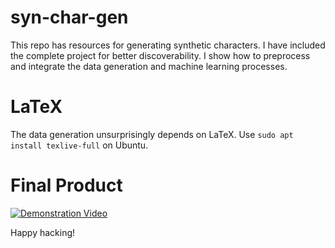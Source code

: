 # syn-char-gen

This repo has resources for generating synthetic characters. 
I have included the complete project for better discoverability.
I show how to preprocess and integrate the data generation and
machine learning processes.

# LaTeX

The data generation unsurprisingly depends on LaTeX. Use `sudo apt install texlive-full` on Ubuntu.

# Final Product

[![Demonstration Video](https://img.youtube.com/vi/LWcssfLz1e8/0.jpg)](https://www.youtube.com/watch?v=LWcssfLz1e8 "Computer Vision Final Project | Naive OCR Engine with CNN")

Happy hacking!
